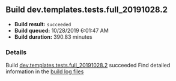 ## Build dev.templates.tests.full_20191028.2
- **Build result:** `succeeded`
- **Build queued:** 10/28/2019 6:01:47 AM
- **Build duration:** 390.83 minutes
### Details
Build [dev.templates.tests.full_20191028.2](https://winappstudio.visualstudio.com/web/build.aspx?pcguid=a4ef43be-68ce-4195-a619-079b4d9834c2&builduri=vstfs%3a%2f%2f%2fBuild%2fBuild%2f31601) succeeded
Find detailed information in the [build log files]()
